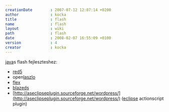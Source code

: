 ```yaml
---
creationDate        : 2007-07-12 12:07:14 +0200 
author              : kocka 
title               : flash 
name                : flash 
layout              : wiki 
path                : flash 
date                : 2008-02-07 16:55:09 +0100 
version             : 4 
creator             : kocka 
---
```

[java](java.html)s flash fejleszteshez:

*   [red5](red5.html)
*   open[laszlo](Laszlo.html)
*   [flex](flex.html)
*   [blazeds](BlazeDS.html)
*   [http://aseclipseplugin.sourceforge.net/wordpress/](http://aseclipseplugin.sourceforge.net/wordpress/) ([eclipse](Eclipse.html) actionscript plugin)


